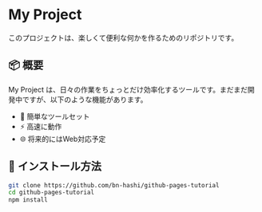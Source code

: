 # My Project

このプロジェクトは、楽しくて便利な何かを作るためのリポジトリです。

## 📦 概要

My Project は、日々の作業をちょっとだけ効率化するツールです。まだまだ開発中ですが、以下のような機能があります。

- 🔧 簡単なツールセット
- ⚡ 高速に動作
- 🌐 将来的にはWeb対応予定

## 🚀 インストール方法

```bash
git clone https://github.com/bn-hashi/github-pages-tutorial
cd github-pages-tutorial
npm install
